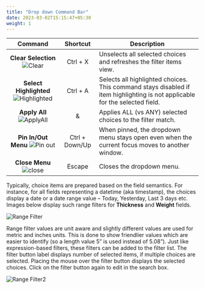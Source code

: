 ```yaml
---
title: "Drop down Command Bar"
date: 2023-03-02T15:15:47+05:30
weight: 1
---
```


|Command | Shortcut | Description|
|:--------:|:----------:|------------|
**Clear Selection** ![Clear](/images/clear.png)| Ctrl + X | Unselects all selected choices and refreshes the filter items view.
**Select Highlighted** ![Highlighted](/images/Highlighted.png)| Ctrl + A | Selects all highlighted choices. This command stays disabled if item highlighting is not applicable for the selected field.
**Apply All** ![ApplyAll](/images/ApplyAll.png)| & |Applies ALL (vs ANY) selected choices to the filter match.
**Pin In/Out Menu** ![Pin out](/images/PinOut.png)| Ctrl + Down/Up | When pinned, the dropdown menu stays open even when the current focus moves to another window.
**Close Menu** ![close](/images/close.png)| Escape | Closes the dropdown menu.

Typically, choice items are prepared based on the field semantics. For instance, for all fields representing a datetime (aka timestamp), the choices display a date or a date range value – Today, Yesterday, Last 3 days etc. Images below display such range filters for **Thickness** and **Weight** fields.

![Range Filter](/images/RangeFilter.png)

Range filter values are unit aware and slightly different values are used for metric and inches units. This is done to show friendlier values which are easier to identify (so a length value 5” is used instead of 5.08”). Just like expression-based filters, these filters can be added to the filter list. The filter button label displays number of selected items, if multiple choices are selected. Placing the mouse over the filter button displays the selected choices. Click on the filter button again to edit in the search box.

![Range Filter2](/images/RangeFilter2.png)